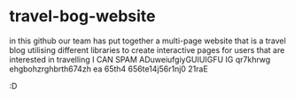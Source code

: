 # travel-bog-website
in this github our team has put together a multi-page website that is a travel blog utilising different libraries to create interactive pages for users that are interested in travelling
I CAN SPAM ADuweiufgiyGUIUIGFU  IG qr7khrwg ehgbohzrghbrth674zh ea 65th4 656te14j56r1nj0 21raE

:D
